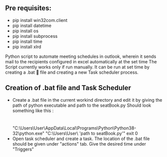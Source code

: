 ## Pre requisites:
-   pip install win32com.client
-   pip install datetime
-   pip install os
-   pip install subprocess
-   pip install time
-   pip install xlrd

Python script to automate meeting schedules in outlook, wherein it sends mail to the recipients configured in excel automatically at the set time
The Script currently works only if run manually. It can be run at set time by creating a .bat 🦇 file and creating a new Task scheduler process.

## Creation of .bat file and Task Scheduler
- Create a .bat file in the current workind directory and edit it by giving the path of python executable and path to the seatBook.py 
    Should look something like this :
    #
    "C:\Users\User\AppData\Local\Programs\Python\Python38-32\python.exe" "C:\Users\User\ 'path to seatBook.py'"
    exit 0
- Open task scheduler and create a task. The location of the .bat file should be given under "actions" tab. Give the desired time under "Triggers"
